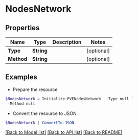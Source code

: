 # NodesNetwork
## Properties

Name | Type | Description | Notes
------------ | ------------- | ------------- | -------------
**Type** | **String** |  | [optional] 
**Method** | **String** |  | [optional] 

## Examples

- Prepare the resource
```powershell
$NodesNetwork = Initialize-PVENodesNetwork  -Type null `
 -Method null
```

- Convert the resource to JSON
```powershell
$NodesNetwork | ConvertTo-JSON
```

[[Back to Model list]](../README.md#documentation-for-models) [[Back to API list]](../README.md#documentation-for-api-endpoints) [[Back to README]](../README.md)

